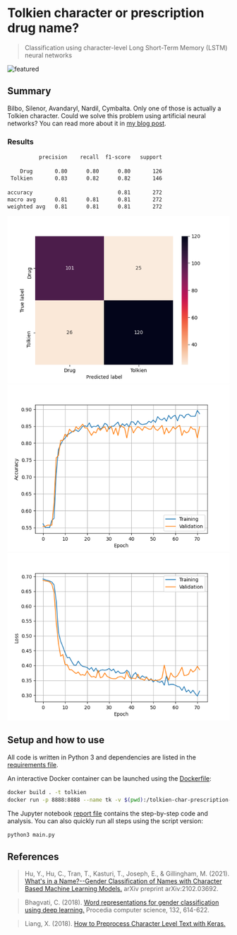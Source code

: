 # Tolkien character or prescription drug name?
>Classification using character-level Long Short-Term Memory (LSTM) neural networks

![featured](https://i.ibb.co/MNYnQXF/featured.png)

## Summary

Bilbo, Silenor, Avandaryl, Nardil, Cymbalta. Only one of those is actually a Tolkien character. Could we solve this problem using artificial neural networks?
You can read more about it in [my blog post](https://gbnegrini.com/post/tolkien-character-prescription-keras-lstm-neural-networks/).

### Results

              precision    recall  f1-score   support

        Drug       0.80      0.80      0.80       126
     Tolkien       0.83      0.82      0.82       146

    accuracy                           0.81       272
    macro avg      0.81      0.81      0.81       272
    weighted avg   0.81      0.81      0.81       272


![cm](results/Confusion_Matrix.png)
![acc](results/Accuracy.png)
![loss](results/Loss.png)

## Setup and how to use
All code is written in Python 3 and dependencies are listed in the [requirements file](requirements.txt).

An interactive Docker container can be launched using the [Dockerfile](Dockerfile):

```bash
docker build . -t tolkien
docker run -p 8888:8888 --name tk -v $(pwd):/tolkien-char-prescription-drug -it tolkien bash
```

The Jupyter notebook [report file](report.ipynb) contains the step-by-step code and analysis. You can also quickly run all steps using the script version:

```bash
python3 main.py
```

## References

>Hu, Y., Hu, C., Tran, T., Kasturi, T., Joseph, E., & Gillingham, M. (2021). [What's in a Name?--Gender Classification of Names with Character Based Machine Learning Models.](https://arxiv.org/pdf/2102.03692.pdf) arXiv preprint arXiv:2102.03692.

>Bhagvati, C. (2018). [Word representations for gender classification using deep learning.](https://www.sciencedirect.com/science/article/pii/S1877050918307476) Procedia computer science, 132, 614-622.

>Liang, X. (2018). [How to Preprocess Character Level Text with Keras.](https://towardsdatascience.com/how-to-preprocess-character-level-text-with-keras-349065121089)
